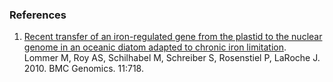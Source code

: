 ### References

1.  [Recent transfer of an iron-regulated gene from the plastid to the
    nuclear genome in an oceanic diatom adapted to chronic iron
    limitation](http://europepmc.org/abstract/MED/21171997).\
    Lommer M, Roy AS, Schilhabel M, Schreiber S, Rosenstiel P,
    LaRoche J. 2010. BMC Genomics. 11:718.
